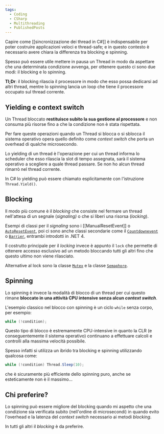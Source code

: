 ```yaml
---
tags:
  - Coding
  - CSharp
  - Multithreading
  - PublishedPosts
---
```



Capire come [[sincronizzazione dei thread in C#]] è indispensabile per poter costruire applicazioni veloci e thread-safe; e in questo contesto è necessario avere chiara la differenza tra blocking e spinning.

Spesso può essere utile mettere in pausa un Thread in modo da aspettare che una determinata condizione avvenga, per ottenere questo ci sono due modi: il blocking e lo spinning.

**Tl;Dr**: il blocking rilascia il processore in modo che esso possa dedicarsi ad altri thread, mentre lo spinning lancia un loop che tiene il processore occupato sul thread corrente.

## Yielding e context switch

Un Thread bloccato **restituisce subito la sua gestione al processore** e non consuma più risorse fino a che la condizione non è stata rispettata.

Per fare queste operazioni quando un Thread si blocca o si sblocca il sistema operativo opera quello definito come _context switch_ che porta un overhead di qualche microsecondo.

Lo yielding di un thread è l'operazione per cui un thread informa lo scheduler che esso rilascia la slot di tempo assegnata, sarà il sistema operativo a scegliere a quale thread passare. Se non ho alcun thread rimarrò nel thread corrente.

In C# lo yielding può essere chiamato esplicitamente con l'istruzione `Thread.Yield()`.

## Blocking

Il modo più comune è il _blocking_ che consiste nel fermare un thread nell'attesa di un segnale (_signaling)_ o che si liberi una risorsa (_locking_).

Esempi di classi per il _signaling_ sono i [[ManualResetEvent]] o [`AutoResetEvent`](https://docs.microsoft.com/it-it/dotnet/api/system.threading.autoresetevent?view=net-6.0), poi ci sono anche classi secondarie come il [`Countdownevent`](https://docs.microsoft.com/it-it/dotnet/api/system.threading.countdownevent?view=net-6.0) o [`Barrier`](https://docs.microsoft.com/it-it/dotnet/api/system.threading.barrier?view=net-6.0), entrambi introdotti in .NET 4.

Il costrutto principale per il _locking_ invece è appunto il `lock` che permette di ottenere accesso esclusivo ad un metodo bloccando tutti gli altri fino che questo ultimo non viene rilasciato.

Alternative al lock sono la classe [`Mutex`](https://docs.microsoft.com/it-it/dotnet/api/system.threading.mutex?view=net-6.0) e la classe [`Semaphore`](https://docs.microsoft.com/it-it/dotnet/api/system.threading.semaphore?view=net-6.0).

## Spinning

Lo spinning è invece la modalità di blocco di un thread per cui questo rimane **bloccato in una attività CPU intensive senza alcun _context switch_**.

L'esempio classico nel blocco con spinning è un ciclo `while` senza corpo, per esempio:
```csharp
while (!condition);
```
Questo tipo di blocco è estremamente CPU-intensive in quanto la CLR (e conseguentemente il sistema operativo) continuano a effettuare calcoli e controlli alla massima velocità possibile.

Spesso infatti si utilizza un ibrido tra blocking e spinning utilizzando qualcosa come:
```csharp
while (!condition) Thread.Sleep(10);
```
che è sicuramente più efficiente dello spinning puro, anche se esteticamente non è il massimo…

## Chi preferire?

Lo spinning può essere migliore del blocking quando mi aspetto che una condizione sia verificata subito (nell'ordine di microsecondi) in quando evito l'overhead e la latenza del _context switch_ necessario ai metodi _blocking_.

In tutti gli altri il _blocking_ è da preferire.
